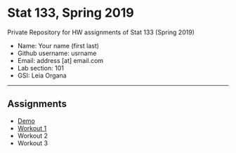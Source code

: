 # Stat 133, Spring 2019

Private Repository for HW assignments of Stat 133 (Spring 2019)

- Name: Your name (first last)
- Github username: usrname
- Email: address [at] email.com
- Lab section: 101
- GSI: Leia Organa

-----

## Assignments

- [Demo](demo)
- [Workout 1](workout1)
- Workout 2
- Workout 3


